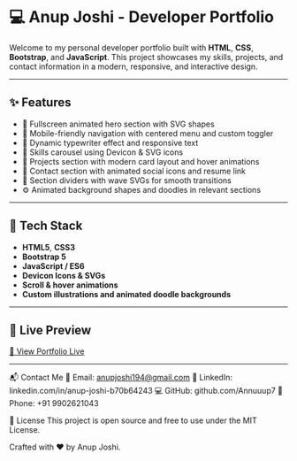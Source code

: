 # 💻 Anup Joshi - Developer Portfolio

Welcome to my personal developer portfolio built with **HTML**, **CSS**, **Bootstrap**, and **JavaScript**. 
This project showcases my skills, projects, and contact information in a modern, responsive, and interactive design.

---

## ✨ Features

- 🎨 Fullscreen animated hero section with SVG shapes  
- 📱 Mobile-friendly navigation with centered menu and custom toggler  
- 🧠 Dynamic typewriter effect and responsive text  
- 📂 Skills carousel using Devicon & SVG icons  
- 🧾 Projects section with modern card layout and hover animations  
- 💬 Contact section with animated social icons and resume link  
- 🌊 Section dividers with wave SVGs for smooth transitions  
- ⚙️ Animated background shapes and doodles in relevant sections  

---

## 📸 Tech Stack

- **HTML5**, **CSS3**
- **Bootstrap 5**
- **JavaScript / ES6**
- **Devicon Icons & SVGs**
- **Scroll & hover animations**
- **Custom illustrations and animated doodle backgrounds**

---

## 🔗 Live Preview

[🚀 View Portfolio Live](https://annuuup7.github.io/Portfolio/)

---

📬 Contact Me
📧 Email: anupjoshi194@gmail.com
💼 LinkedIn: linkedin.com/in/anup-joshi-b70b64243
💻 GitHub: github.com/Annuuup7
📱 Phone: +91 9902621043

📜 License
This project is open source and free to use under the MIT License.

Crafted with ❤️ by Anup Joshi.


